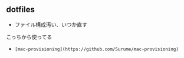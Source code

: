 ## dotfiles

* ファイル構成汚い、いつか直す

こっちから使ってる
* ``` [mac-provisioning](https://github.com/Surume/mac-provisioning) ```